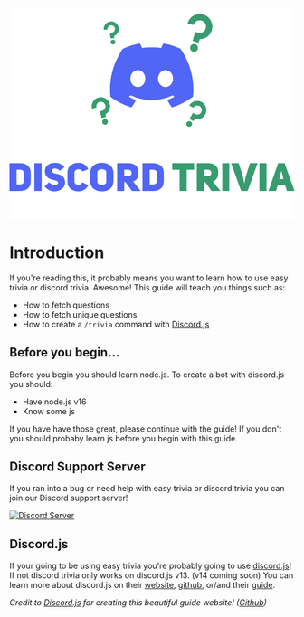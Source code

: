 ![Banner](./images/branding/banner.png)

# Introduction
<!-- Learn how to fetch questions with easy trivia & open trivia DB and add a `/trivia` command to your bot with only 3 lines of code!-->
If you're reading this, it probably means you want to learn how to use easy trivia or discord trivia. Awesome! This guide will teach you things such as:

- How to fetch questions
- How to fetch unique questions
- How to create a `/trivia` command with [Discord.js](https://discord.js.org)

## Before you begin...
Before you begin you should learn node.js. To create a bot with discord.js you should:

- Have node.js v16
- Know some js

If you have have those great, please continue with the guide! If you don't you should probaby learn js before you begin with this guide.

## Discord Support Server
If you ran into a bug or need help with easy trivia or discord trivia you can join our Discord support server!

[![Discord Server](http://invidget.switchblade.xyz/933113625537835049)](/discord)

## Discord.js
If your going to be using easy trivia you're probably going to use [discord.js](https://discord.js.org)! If not discord trivia only works on discord.js v13. (v14 coming soon) You can learn more about discord.js on their [website](https://discord.js.org), [github](https://github.com/discordjs), or/and their [guide](https://discordjs.guide).

*Credit to [Discord.js](https://discord.js.org) for creating this beautiful guide website! ([Github](https://github.com/discordjs/guide))*